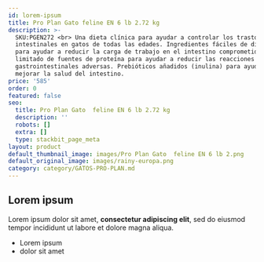 ```yaml
---
id: lorem-ipsum
title: Pro Plan Gato feline EN 6 lb 2.72 kg
description: >-
  SKU:PGEN272 <br> Una dieta clínica para ayudar a controlar los trastornos
  intestinales en gatos de todas las edades. Ingredientes fáciles de digerir
  para ayudar a reducir la carga de trabajo en el intestino comprometido. Número
  limitado de fuentes de proteína para ayudar a reducir las reacciones
  gastrointestinales adversas. Prebióticos añadidos (inulina) para ayudar a
  mejorar la salud del intestino.
price: '585'
order: 0
featured: false
seo:
  title: Pro Plan Gato  feline EN 6 lb 2.72 kg
  description: ''
  robots: []
  extra: []
  type: stackbit_page_meta
layout: product
default_thumbnail_image: images/Pro Plan Gato  feline EN 6 lb 2.png
default_original_image: images/rainy-europa.png
category: category/GATOS-PRO-PLAN.md
---
```

## Lorem ipsum

Lorem ipsum dolor sit amet, **consectetur adipiscing elit**, sed do eiusmod tempor incididunt ut labore et dolore magna aliqua.

- Lorem ipsum
- dolor sit amet